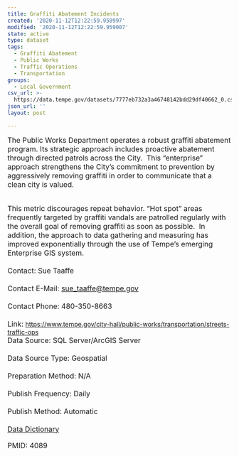 ```yaml
---
title: Graffiti Abatement Incidents
created: '2020-11-12T12:22:59.958997'
modified: '2020-11-12T12:22:59.959007'
state: active
type: dataset
tags:
  - Graffiti Abatement
  - Public Works
  - Traffic Operations
  - Transportation
groups:
  - Local Government
csv_url: >-
  https://data.tempe.gov/datasets/7777eb732a3a46748142bdd29df40662_0.csv?outSR=%7B%22latestWkid%22%3A2223%2C%22wkid%22%3A2223%7D
json_url: ''
layout: post

---
```

<font size='3'>The Public Works Department operates a robust graffiti abatement program. Its strategic approach includes proactive abatement through directed patrols across the City.  This “enterprise” approach strengthens the City’s commitment to prevention by aggressively removing graffiti in order to communicate that a clean city is valued. </font><div><font size='3'><br /></font></div><div><font size='3'>This metric discourages repeat behavior. “Hot spot” areas frequently targeted by graffiti vandals are patrolled regularly with the overall goal of removing graffiti as soon as possible.  In addition, the approach to data gathering and measuring has improved exponentially through the use of Tempe’s emerging Enterprise GIS system.</font></div><div><font size='3'><br /></font></div><div><div><div><font size='3'>Contact: Sue Taaffe</font></div><div><font size='3'><br /></font></div><div><font size='3'>Contact E-Mail: sue_taaffe@tempe.gov</font></div><div><font size='3'><br /></font></div><div><font size='3'>Contact Phone: 480-350-8663</font></div></div><div><font size='3'><br /></font></div><div><font size='3'>Link: </font><a href='https://www.tempe.gov/city-hall/public-works/transportation/streets-traffic-ops' rel='nofollow ugc' target='_blank'>https://www.tempe.gov/city-hall/public-works/transportation/streets-traffic-ops</a></div><div><font size='3'>Data Source: SQL Server/ArcGIS Server</font></div><div><font size='3'><br /></font></div><div><font size='3'>Data Source Type: Geospatial</font></div><div><font size='3'><br /></font></div><div><font size='3'>Preparation Method: N/A</font></div><div><font size='3'><br /></font></div><div><font size='3'>Publish Frequency: Daily</font></div><div><font size='3'><br /></font></div><div><font size='3'>Publish Method: Automatic</font></div></div><div><font size='3'><br /></font></div><div><font size='3'><a href='https://gis.tempe.gov/graffiti-dictionary/' rel='nofollow ugc' target='_blank'>Data Dictionary</a></font></div><div><br /></div><div><span style='font-size:medium;'>PMID: 4089</span><font color='#444849'><span style='font-size:14px;'><br /></span></font></div>
